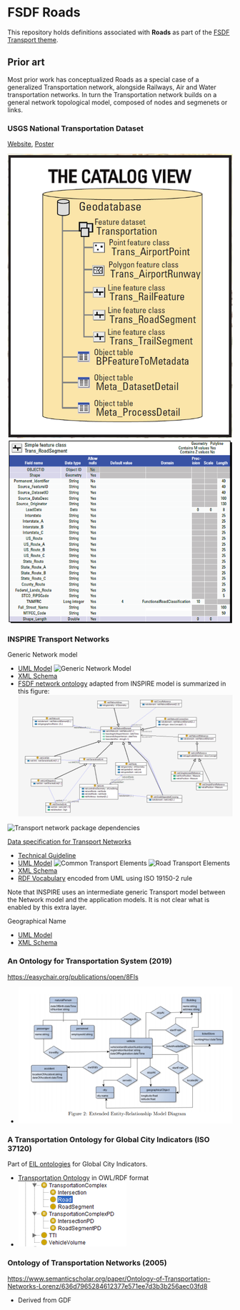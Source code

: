 # FSDF Roads

This repository holds definitions associated with **Roads** as part of the [FSDF Transport theme](https://www.anzlic.gov.au/resources/foundation-spatial-data-framework/fsdf-themes-datasets/transport).

## Prior art

Most prior work has conceptualized Roads as a special case of a generalized Transportation network, alongside Railways, Air and Water transportation networks. 
In turn the Transportation network builds on a general network topological model, composed of nodes and segmenets or links. 

### USGS National Transportation Dataset

[Website](https://www.usgs.gov/media/files/national-transportation-dataset-ntd-data-model-poster-v212), [Poster](https://prd-wret.s3.us-west-2.amazonaws.com/assets/palladium/production/atoms/files/TNM_DataModel_Transportation_v2-1-2__040220.pdf)

![USGS Catalog view](images/USGS-catalog-view.png) ![USGS Road Segment](images/USGS-road-segment.png)

### INSPIRE Transport Networks

Generic Network model

- [UML Model](https://inspire.ec.europa.eu/data-model/approved/r4618-ir/html/index.htm?goto=2:1:9:6:7586)
![Generic Network Model](https://inspire.ec.europa.eu/data-model/approved/r4618-ir/html/EARoot/EA3/EA1/EA5/EA9011.png)
- [XML Schema](https://inspire.ec.europa.eu/schemas/net/4.0/Network.xsd)
- [FSDF network ontology](https://github.com/GeoscienceAustralia/FSDF/blob/master/rdf/network.ttl) adapted from INSPIRE model is summarized in this figure: ![FSDF Network ontology](https://raw.githubusercontent.com/GeoscienceAustralia/FSDF/master/images/FSDF-net-ontology.png)

![Transport network package dependencies](https://inspire.ec.europa.eu/data-model/approved/r4618-ir/html/EARoot/EA2/EA1/EA9/EA7421.png)

[Data specification for Transport Networks](https://inspire.ec.europa.eu/Themes/115/2892)
- [Technical Guideline](https://inspire.ec.europa.eu/id/document/tg/tn)
- [UML Model](https://inspire.ec.europa.eu/data-model/approved/r4618-ir/html/index.htm?goto=2:1:9:7:7627)
![Common Transport Elements](https://inspire.ec.europa.eu/data-model/approved/r4618-ir/html/EARoot/EA2/EA1/EA9/EA6/EA7585.png)
![Road Transport Elements](https://inspire.ec.europa.eu/data-model/approved/r4618-ir/html/EARoot/EA2/EA1/EA9/EA7/EA7630.png)
- [XML Schema](https://inspire.ec.europa.eu/schemas/tn-ro/4.0/RoadTransportNetwork.xsd)
- [RDF Vocabulary](https://github.com/inspire-eu-rdf/inspire-rdf-vocabularies/tree/master/tn) encoded from UML using ISO 19150-2 rule

Note that INSPIRE uses an intermediate generic Transport model between the Network model and the application models. It is not clear what is enabled by this extra layer. 

Geographical Name

- [UML Model](https://inspire.ec.europa.eu/data-model/approved/r4618-ir/html/index.htm?goto=2:1:6:2:7240)
- [XML Schema](https://inspire.ec.europa.eu/schemas/gn/4.0/GeographicalNames.xsd)

### An Ontology for Transportation System (2019)

https://easychair.org/publications/open/8Fls 
- ![Extended E-R diagram](images/Ontology-for-transportation-systems-2009.png)

### A Transportation Ontology for Global City Indicators (ISO 37120)

Part of [EIL ontologies](http://ontology.eil.utoronto.ca/) for Global City Indicators. 
- [Transportation Ontology](http://ontology.eil.utoronto.ca/GCI/Transportation/GCI-Transportation.owl) in OWL/RDF format
- ![EIL Roads in class hierarchy](images/EIL-Roads-hierarchy.png)

### Ontology of Transportation Networks (2005)

https://www.semanticscholar.org/paper/Ontology-of-Transportation-Networks-Lorenz/636d7965284612377e571ee7d3b3b256aec03fd8

- Derived from GDF
